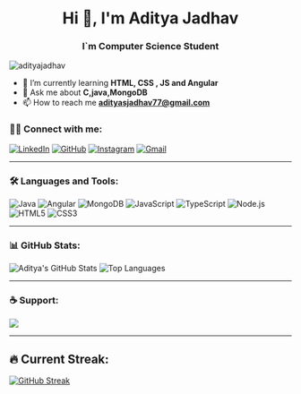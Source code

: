 <h1 align="center">Hi 👋, I'm Aditya Jadhav</h1>
<h3 align="center"> I`m Computer Science Student </h3>

<p align="left"> <img src="https://komarev.com/ghpvc/?username=adityajadhav&label=Profile%20views&color=0e75b6&style=flat" alt="adityajadhav" /> </p>

- 🌱 I’m currently learning **HTML, CSS , JS and Angular**
- 💬 Ask me about **C,java,MongoDB**
- 📫 How to reach me **adityasjadhav77@gmail.com**

### 🧑‍💻 Connect with me:
[![LinkedIn]([https://img.shields.io/badge/LinkedIn-blue?logo=linkedin&style=for-the-badge)](https://linkedin.com/in/yourprofile](https://www.linkedin.com/in/aditya-jadhav-549063249/))
[![GitHub](https://img.shields.io/badge/GitHub-black?logo=github&style=for-the-badge)](https://github.com/adityajadhav)
[![Instagram](https://img.shields.io/badge/Instagram-purple?logo=instagram&style=for-the-badge)](https://instagram.com/yourprofile)
[![Gmail](https://img.shields.io/badge/Gmail-red?logo=gmail&style=for-the-badge)](mailto:adityajadhav2000@gmail.com)

---

### 🛠️ Languages and Tools:
![Java](https://img.shields.io/badge/Java-ED8B00?style=for-the-badge&logo=java&logoColor=white)
![Angular](https://img.shields.io/badge/Angular-red?style=for-the-badge&logo=angular&logoColor=white)
![MongoDB](https://img.shields.io/badge/MongoDB-green?style=for-the-badge&logo=mongodb&logoColor=white)
![JavaScript](https://img.shields.io/badge/JavaScript-yellow?style=for-the-badge&logo=javascript&logoColor=black)
![TypeScript](https://img.shields.io/badge/TypeScript-blue?style=for-the-badge&logo=typescript&logoColor=white)
![Node.js](https://img.shields.io/badge/Node.js-green?style=for-the-badge&logo=node.js&logoColor=white)
![HTML5](https://img.shields.io/badge/HTML5-orange?style=for-the-badge&logo=html5&logoColor=white)
![CSS3](https://img.shields.io/badge/CSS3-blue?style=for-the-badge&logo=css3&logoColor=white)

---

### 📊 GitHub Stats:
![Aditya's GitHub Stats](https://github-readme-stats.vercel.app/api?username=adityajadhav&show_icons=true&theme=radical)
![Top Languages](https://github-readme-stats.vercel.app/api/top-langs/?username=adityajadhav&layout=compact&theme=radical)

---

### ☕ Support:
<a href="https://www.buymeacoffee.com/yourusername" target="_blank"><img src="https://img.shields.io/badge/-Buy%20me%20a%20coffee-yellow?style=for-the-badge&logo=buy-me-a-coffee&logoColor=black" ></a>

---

## 🔥 Current Streak:
[![GitHub Streak](https://github-readme-streak-stats.herokuapp.com/?user=adityajadhav&theme=radical)](https://git.io/streak-stats)
